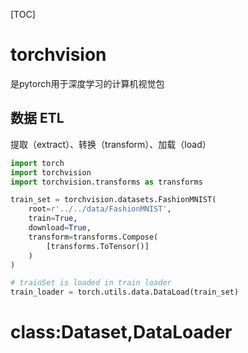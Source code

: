 [TOC]

# torchvision

是pytorch用于深度学习的计算机视觉包



## 数据	ETL

提取（extract）、转换（transform）、加载（load）



```python
import torch
import torchvision
import torchvision.transforms as transforms

train_set = torchvision.datasets.FashionMNIST(
    root=r'../../data/FashionMNIST',
    train=True,
    download=True,
    transform=transforms.Compose(
        [transforms.ToTensor()]
    )
)

# trainSet is loaded in train loader
train_loader = torch.utils.data.DataLoad(train_set)
```



# class:Dataset,DataLoader



